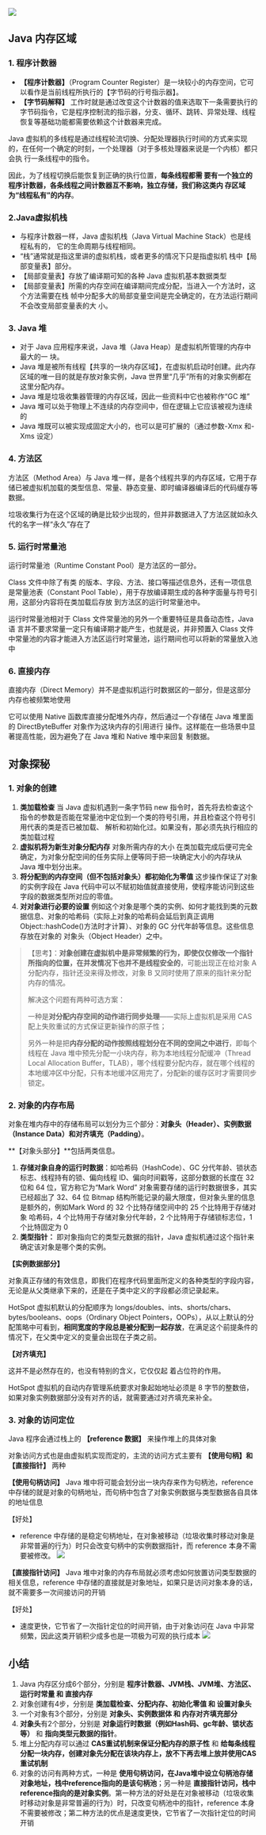 ![](http://douyin.cfddfc.online/myPicture/20240609102704.png)
## Java 内存区域
### 1. 程序计数器
- **【程序计数器】**（Program Counter Register）是一块较小的内存空间，它可以看作是当前线程所执行的【字节码的行号指示器】。
-  **【字节码解释】** 工作时就是通过改变这个计数器的值来选取下一条需要执行的字节码指令，它是程序控制流的指示器，分支、循环、跳转、异常处理、线程恢复等基础功能都需要依赖这个计数器来完成。 

 Java 虚拟机的多线程是通过线程轮流切换、分配处理器执行时间的方式来实现的，在任何一个确定的时刻，一个处理器（对于多核处理器来说是一个内核）都只会执 行一条线程中的指令。
 
 因此，为了线程切换后能恢复到正确的执行位置，**每条线程都需 要有一个独立的程序计数器，各条线程之间计数器互不影响，独立存储，我们称这类内 存区域为“线程私有”的内存**。 

### 2.Java虚拟机栈
- 与程序计数器一样，Java 虚拟机栈（Java Virtual Machine Stack）也是线程私有的， 它的生命周期与线程相同。
- “栈”通常就是指这里讲的虚拟机栈，或者更多的情况下只是指虚拟机 栈中【局部变量表】部分。 
- 【局部变量表】存放了编译期可知的各种 Java 虚拟机基本数据类型
- 【局部变量表】所需的内存空间在编译期间完成分配，当进入一个方法时，这个方法需要在栈 帧中分配多大的局部变量空间是完全确定的，在方法运行期间不会改变局部变量表的大 小。
### 3. Java 堆 
- 对于 Java 应用程序来说，Java 堆（Java Heap）是虚拟机所管理的内存中最大的一 块。
- Java 堆是被所有线程【共享的一块内存区域】，在虚拟机启动时创建。此内存区域的唯一目的就是存放对象实例，Java 世界里“几乎”所有的对象实例都在这里分配内存。
- Java 堆是垃圾收集器管理的内存区域，因此一些资料中它也被称作“GC 堆”
- Java 堆可以处于物理上不连续的内存空间中，但在逻辑上它应该被视为连续的
- Java 堆既可以被实现成固定大小的，也可以是可扩展的（通过参数-Xmx 和-Xms 设定）
### 4. 方法区 
方法区（Method Area）与 Java 堆一样，是各个线程共享的内存区域，它用于存储已被虚拟机加载的类型信息、常量、静态变量、即时编译器编译后的代码缓存等数据。

垃圾收集行为在这个区域的确是比较少出现的，但并非数据进入了方法区就如永久代的名字一样“永久”存在了
### 5. 运行时常量池 
运行时常量池（Runtime Constant Pool）是方法区的一部分。

Class 文件中除了有类 的版本、字段、方法、接口等描述信息外，还有一项信息是常量池表（Constant Pool Table），用于存放编译期生成的各种字面量与符号引用，这部分内容将在类加载后存放 到方法区的运行时常量池中。 

运行时常量池相对于 Class 文件常量池的另外一个重要特征是具备动态性，Java 语 言并不要求常量一定只有编译期才能产生，也就是说，并非预置入 Class 文件中常量池的内容才能进入方法区运行时常量池，运行期间也可以将新的常量放入池中
### 6. 直接内存
直接内存（Direct Memory）并不是虚拟机运行时数据区的一部分，但是这部分内存也被频繁地使用


它可以使用 Native 函数库直接分配堆外内存，然后通过一个存储在 Java 堆里面的 DirectByteBuffer 对象作为这块内存的引用进行 操作。这样能在一些场景中显著提高性能，因为避免了在 Java 堆和 Native 堆中来回复 制数据。 
## 对象探秘
### 1. 对象的创建 
1. **类加载检查**
	当 Java 虚拟机遇到一条字节码 new 指令时，首先将去检查这个指令的参数是否能在常量池中定位到一个类的符号引用，并且检查这个符号引用代表的类是否已被加载、 解析和初始化过。如果没有，那必须先执行相应的类加载过程
2. **虚拟机将为新生对象分配内存**
	对象所需内存的大小 在类加载完成后便可完全确定，为对象分配空间的任务实际上便等同于把一块确定大小的内存块从 Java 堆中划分出来。
3. **将分配到的内存空间（但不包括对象头）都初始化为零值**
	这步操作保证了对象的实例字段在 Java 代码中可以不赋初始值就直接使用，使程序能访问到这些字段的数据类型所对应的零值。 
4. **对对象进行必要的设置**
	例如这个对象是哪个类的实例、如何才能找到类的元数据信息、对象的哈希码（实际上对象的哈希码会延后到真正调用 Object::hashCode()方法时才计算）、对象的 GC 分代年龄等信息。这些信息存放在对象的 对象头（Object Header）之中。

> 【思考】：**对象创建在虚拟机中是非常频繁的行为，即使仅仅修改一个指针所指向的位置，在并发情况下也并不是线程安全的**，可能出现正在给对象 A 分配内存，指针还没来得及修改，对象 B 又同时使用了原来的指针来分配内存的情况。
> 
> 解决这个问题有两种可选方案：
> 
> 一种是**对分配内存空间的动作进行同步处理**——实际上虚拟机是采用 CAS 配上失败重试的方式保证更新操作的原子性；
> 
> 另外一种是把**内存分配的动作按照线程划分在不同的空间之中进行**，即每个线程在 Java 堆中预先分配一小块内存，称为本地线程分配缓冲（Thread Local Allocation Buffer，TLAB），哪个线程要分配内存，就在哪个线程的本地缓冲区中分配，只有本地缓冲区用完了，分配新的缓存区时才需要同步锁定。

### 2. 对象的内存布局 
对象在堆内存中的存储布局可以划分为三个部分：**对象头（Header）、实例数据（Instance Data）和对齐填充（Padding）**。 

**【对象头部分】**包括两类信息。

1) **存储对象自身的运行时数据**：如哈希码（HashCode）、GC 分代年龄、锁状态标志、线程持有的锁、偏向线程 ID、偏向时间戳等，这部分数据的长度在 32 位和 64 位，官方称它为“Mark Word”
	对象需要存储的运行时数据很多，其实已经超出了 32、64 位 Bitmap 结构所能记录的最大限度，但对象头里的信息是额外的，例如Mark Word 的 32 个比特存储空间中的 25 个比特用于存储对象 哈希码，4 个比特用于存储对象分代年龄，2 个比特用于存储锁标志位，1 个比特固定为 0
2) **类型指针：** 即对象指向它的类型元数据的指针，Java 虚拟机通过这个指针来确定该对象是哪个类的实例。

**【实例数据部分】**

对象真正存储的有效信息，即我们在程序代码里面所定义的各种类型的字段内容，无论是从父类继承下来的，还是在子类中定义的字段都必须记录起来。

HotSpot 虚拟机默认的分配顺序为 longs/doubles、ints、shorts/chars、bytes/booleans、oops（Ordinary Object Pointers，OOPs），从以上默认的分配策略中可看到，**相同宽度的字段总是被分配到一起存放**，在满足这个前提条件的情况下，在父类中定义的变量会出现在子类之前。

**【对齐填充】**

这并不是必然存在的，也没有特别的含义，它仅仅起 着占位符的作用。

HotSpot 虚拟机的自动内存管理系统要求对象起始地址必须是 8 字节的整数倍，如果对象实例数据部分没有对齐的话，就需要通过对齐填充来补全。 

### 3.  对象的访问定位 
 Java 程序会通过栈上的 **【reference 数据】** 来操作堆上的具体对象

对象访问方式也是由虚拟机实现而定的，主流的访问方式主要有 **【使用句柄】和【直接指针】** 两种

**【使用句柄访问】**
Java 堆中将可能会划分出一块内存来作为句柄池，reference 中存储的就是对象的句柄地址，而句柄中包含了对象实例数据与类型数据各自具体的地址信息

【好处】
- reference 中存储的是稳定句柄地址，在对象被移动（垃圾收集时移动对象是非常普遍的行为）时只会改变句柄中的实例数据指针，而 reference 本身不需要被修改。 
![](http://douyin.cfddfc.online/myPicture/20240609113321.png)

**【直接指针访问】**
Java 堆中对象的内存布局就必须考虑如何放置访问类型数据的相关信息，reference 中存储的直接就是对象地址，如果只是访问对象本身的话，就不需要多一次间接访问的开销

【好处】
- 速度更快，它节省了一次指针定位的时间开销，由于对象访问在 Java 中非常频繁，因此这类开销积少成多也是一项极为可观的执行成本
![](http://douyin.cfddfc.online/myPicture/20240609113413.png)
## 小结
1. Java 内存区分成6个部分，分别是 **程序计数器、JVM栈、JVM堆、方法区、运行时常量 和 直接内存**
2. 对象创建有4步，分别是 **类加载检查、分配内存、初始化零值 和 设置对象头**
3. 一个对象有3个部分，分别是 **对象头、实例数据体 和 内存对齐填充部分**
4. **对象头**有2个部分，分别是 **对象运行时数据（例如Hash码、gc年龄、锁状态等）** 和 **指向类型元数据的指针**。
5. 堆上分配内存可以通过 **CAS重试机制来保证分配内存的原子性** 和 **给每条线程分配一块内存，创建对象先分配在该块内存上，放不下再去堆上放并使用CAS重试机制**
6. 对象的访问有两种方式，一种是 **使用句柄访问，在Java堆中设立句柄池存储对象地址，栈中reference指向的是该句柄池**；另一种是 **直接指针访问，栈中reference指向的是对象实例**。第一种方法的好处是在对象被移动（垃圾收集时移动对象是非常普遍的行为）时，只改变句柄池中的指针，reference 本身不需要被修改；第二种方法的优点是速度更快，它节省了一次指针定位的时间开销